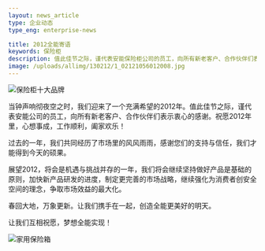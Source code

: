 ```yaml
---
layout: news_article
type: 企业动态
type_eng: enterprise-news

title: 2012全能寄语
keywords: 保险柜
description: 值此佳节之际，谨代表安能保险柜公司的员工，向所有新老客户、合作伙伴们表示衷心的感谢。祝愿2012年里，心想事成，工作顺利，阖家欢乐！
image: /uploads/allimg/130212/1_02121056012008.jpg
---
```

![保险柜十大品牌](http://www.qnn.com.cn/image-news/id034901.jpg)

当钟声响彻夜空之时，我们迎来了一个充满希望的2012年。值此佳节之际，谨代表安能公司的员工，向所有新老客户、合作伙伴们表示衷心的感谢。祝愿2012年里，心想事成，工作顺利，阖家欢乐！

过去的一年，我们共同经历了市场里的风风雨雨，感谢您们的支持与信任，我们才能得到今天的硕果。

展望2012，将会是机遇与挑战并存的一年，我们将会继续坚持做好产品是基础的原则，加快新产品研发的进度，制定更完善的市场战略，继续强化为消费者创安全空间的理念，争取市场效益的最大化。

春回大地，万象更新。让我们携手在一起，创造全能更美好的明天。

让我们互相祝愿，梦想全能实现！

![家用保险箱](http://www.qnn.com.cn/image-news/id034902.jpg)
